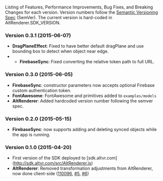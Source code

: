 Listing of Features, Performance Improvements, Bug Fixes, and Breaking Changes for each version. Version numbers follow the [Semantic Versioning Spec](http://semver.org) (SemVer).  The current version is hard-coded in AltRenderer.SDK_VERSION.

### Version 0.3.1 (2015-06-07)
* **DragPlaneEffect**: Fixed to have better default dragPlane and use bounding box to detect when object near edge.
* * **FirebaseSync**: Fixed converting the relative token path to full URL.

### Version 0.3.0 (2015-06-05)
* **FirebaseSync**: constructor parameters now accepts optional Firebase custom authentication token.
* **FontAwesome**: FontAwesome and primitives added to `examples/models`
* **AltRenderer**: Added hardcoded version number following the semver spec.

### Version 0.2.0 (2015-05-15)
* **FirebaseSync**: now supports adding and deleting synced objects while the app is running. 

### Version 0.1.0 (2015-04-20)
* First version of the SDK deployed to [sdk.altvr.com] (http://sdk.altvr.com/src/AltRenderer.js)
* **AltRenderer**: Removed transformation adjustments from AltRenderer, now done client-side 
([110096](../../commit/110096730d26e48d5d3457d5491c0ffbfa1dc7a9), [#5](../../issues/5), [#6](../../issues/6))

